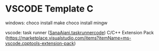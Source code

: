# VSCODE Template C

windows:
choco install make
choco install mingw

vscode:
task runner ([SanaAjani.taskrunnercode](https://marketplace.visualstudio.com/items?itemName=SanaAjani.taskrunnercode))
C/C++ Extension Pack (https://marketplace.visualstudio.com/items?itemName=ms-vscode.cpptools-extension-pack)
